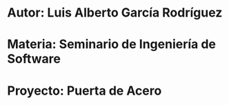 # Autor: Luis Alberto García Rodríguez
# Materia: Seminario de Ingeniería de Software
# Proyecto: Puerta de Acero
